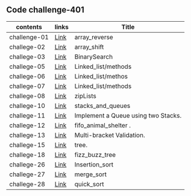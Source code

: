 
## Code challenge-401

|**contents**| **links**             |   **Title**|
|---         |---                     |    ---     |
|  challenge-01 | [Link](/data_structures_and_algorithms_python/challenges/array_reverse)    | array_reverse   |
|  challege-02 | [Link](/data_structures_and_algorithms_python/challenges/array_shift)    |array_shift  |
|  challege-03 | [Link](/data_structures_and_algorithms_python/challenges/BinarySearch)    |BinarySearch|
|  challege-05 | [Link](/data_structures_and_algorithms_python/data_structure/linked_list)    |Linked_list/methods  |
|  challege-06 | [Link](/data_structures_and_algorithms_python/data_structure/linked_list)    |Linked_list/methos  |
|  challege-07 | [Link](/data_structures_and_algorithms_python/data_structure/linked_list)    |Linked_list/methods  |
|  challege-08| [Link](/data_structures_and_algorithms_python/data_structure/linked_list)    |zipLists |
|  challege-10 | [Link](/data_structures_and_algorithms_python/data_structure/stacks_and_queues)    |stacks_and_queues |
|  challege-11 | [Link](/data_structures_and_algorithms_python/data_structure/stacks_and_queues)    |Implement a Queue using two Stacks. |
|  challege-12 | [Link](/data_structures_and_algorithms_python/challenges/fifo_animal_shelter)|fifo_animal_shelter . |
|  challege-13 | [Link](/data_structures_and_algorithms_python/challenges/multi_bracket_validation)|Multi-bracket Validation. |
|  challege-15 | [Link](/data_structures_and_algorithms_python/data_structure/tree)|tree. |
|  challege-18 | [Link](/data_structures_and_algorithms_python/challenges/fizz_buzz_tree)|fizz_buzz_tree|
|  challege-26 | [Link](/data_structures_and_algorithms_python/challenges/Insertion_sort)  |Insertion_sort|
|  challege-27 | [Link](/data_structures_and_algorithms_python/challenges/merge_sort)  |merge_sort|
|  challege-28 | [Link](/data_structures_and_algorithms_python/challenges/quick_sort)  |quick_sort|



    




